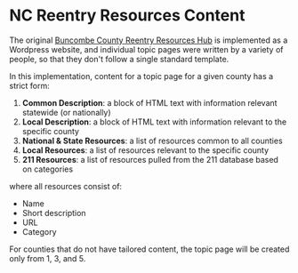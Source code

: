# NC Reentry Resources Content 

The original [Buncombe County Reentry Resources Hub](http://www.buncombereentryhub.org/) is implemented as a Wordpress website, and individual topic pages were written by a variety of people, so that they don't follow a single standard template.

In this implementation, content for a topic page for a given county has a strict form:

1. __Common Description__: a block of HTML text with information relevant statewide (or nationally)
2. __Local Description__: a block of HTML text with information relevant to the specific county
3. __National & State Resources__: a list of resources common to all counties
4. __Local Resources__: a list of resources relevant to the specific county
5. __211 Resources__: a list of resources pulled from the 211 database based on categories

where all resources consist of:

- Name
- Short description
- URL
- Category

For counties that do not have tailored content, the topic page will be created only from 1, 3, and 5.


